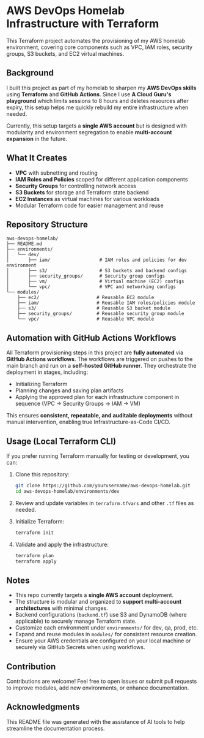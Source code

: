 # AWS DevOps Homelab Infrastructure with Terraform

This Terraform project automates the provisioning of my AWS homelab environment, covering core components such as VPC, IAM roles, security groups, S3 buckets, and EC2 virtual machines.

## Background

I built this project as part of my homelab to sharpen my **AWS DevOps skills** using **Terraform** and **GitHub Actions**. Since I use **A Cloud Guru's playground** which limits sessions to 8 hours and deletes resources after expiry, this setup helps me quickly rebuild my entire infrastructure when needed.

Currently, this setup targets a **single AWS account** but is designed with modularity and environment segregation to enable **multi-account expansion** in the future.


## What It Creates

* **VPC** with subnetting and routing
* **IAM Roles and Policies** scoped for different application components
* **Security Groups** for controlling network access
* **S3 Buckets** for storage and Terraform state backend
* **EC2 Instances** as virtual machines for various workloads
* Modular Terraform code for easier management and reuse


## Repository Structure

```
aws-devops-homelab/
├── README.md
├── environments/
│   └── dev/
│       ├── iam/                  # IAM roles and policies for dev environment
│       ├── s3/                   # S3 buckets and backend configs
│       ├── security_groups/      # Security group configs
│       ├── vm/                   # Virtual machine (EC2) configs
│       └── vpc/                  # VPC and networking configs
└── modules/
    ├── ec2/                     # Reusable EC2 module
    ├── iam/                     # Reusable IAM roles/policies module
    ├── s3/                      # Reusable S3 bucket module
    ├── security_groups/         # Reusable security group module
    └── vpc/                     # Reusable VPC module
```


## Automation with GitHub Actions Workflows

All Terraform provisioning steps in this project are **fully automated** via **GitHub Actions workflows**. The workflows are triggered on pushes to the main branch and run on a **self-hosted GitHub runner**. They orchestrate the deployment in stages, including:

* Initializing Terraform
* Planning changes and saving plan artifacts
* Applying the approved plan for each infrastructure component in sequence (VPC → Security Groups → IAM → VM)

This ensures **consistent, repeatable, and auditable deployments** without manual intervention, enabling true Infrastructure-as-Code CI/CD.


## Usage (Local Terraform CLI)

If you prefer running Terraform manually for testing or development, you can:

1. Clone this repository:

   ```bash
   git clone https://github.com/yourusername/aws-devops-homelab.git
   cd aws-devops-homelab/environments/dev
   ```

2. Review and update variables in `terraform.tfvars` and other `.tf` files as needed.

3. Initialize Terraform:

   ```bash
   terraform init
   ```

4. Validate and apply the infrastructure:

   ```bash
   terraform plan
   terraform apply
   ```


## Notes

* This repo currently targets a **single AWS account** deployment.
* The structure is modular and organized to **support multi-account architectures** with minimal changes.
* Backend configurations (`backend.tf`) use S3 and DynamoDB (where applicable) to securely manage Terraform state.
* Customize each environment under `environments/` for dev, qa, prod, etc.
* Expand and reuse modules in `modules/` for consistent resource creation.
* Ensure your AWS credentials are configured on your local machine or securely via GitHub Secrets when using workflows.


## Contribution

Contributions are welcome! Feel free to open issues or submit pull requests to improve modules, add new environments, or enhance documentation.

## Acknowledgments
This README file was generated with the assistance of AI tools to help streamline the documentation process.
